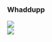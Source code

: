<h3>Whaddupp</h3>

<a href="https://github.com/404kuso/404kuso/">
   <img src="https://github-readme-stats.vercel.app/api?username=404kuso&hide=prs&hide_border=true&count_private=true&theme=calm&show_icons=true">
<br>
<a href="https://github.com/404kuso/404kuso/">
   <img src="https://github-readme-stats.vercel.app/api/top-langs/?username=404kuso&theme=calm&hide_border=true&count_private=true&">
   
   
<!--
**404kuso/404kuso** is a ✨ _special_ ✨ repository because its `README.md` (this file) appears on your GitHub profile.
